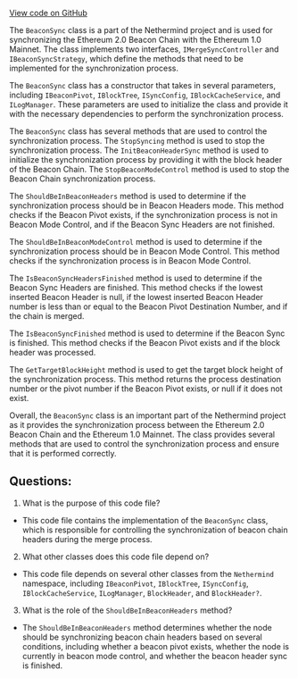 [View code on GitHub](https://github.com/nethermindeth/nethermind/Nethermind.Merge.Plugin/Synchronization/BeaconSync.cs)

The `BeaconSync` class is a part of the Nethermind project and is used for synchronizing the Ethereum 2.0 Beacon Chain with the Ethereum 1.0 Mainnet. The class implements two interfaces, `IMergeSyncController` and `IBeaconSyncStrategy`, which define the methods that need to be implemented for the synchronization process.

The `BeaconSync` class has a constructor that takes in several parameters, including `IBeaconPivot`, `IBlockTree`, `ISyncConfig`, `IBlockCacheService`, and `ILogManager`. These parameters are used to initialize the class and provide it with the necessary dependencies to perform the synchronization process.

The `BeaconSync` class has several methods that are used to control the synchronization process. The `StopSyncing` method is used to stop the synchronization process. The `InitBeaconHeaderSync` method is used to initialize the synchronization process by providing it with the block header of the Beacon Chain. The `StopBeaconModeControl` method is used to stop the Beacon Chain synchronization process.

The `ShouldBeInBeaconHeaders` method is used to determine if the synchronization process should be in Beacon Headers mode. This method checks if the Beacon Pivot exists, if the synchronization process is not in Beacon Mode Control, and if the Beacon Sync Headers are not finished.

The `ShouldBeInBeaconModeControl` method is used to determine if the synchronization process should be in Beacon Mode Control. This method checks if the synchronization process is in Beacon Mode Control.

The `IsBeaconSyncHeadersFinished` method is used to determine if the Beacon Sync Headers are finished. This method checks if the lowest inserted Beacon Header is null, if the lowest inserted Beacon Header number is less than or equal to the Beacon Pivot Destination Number, and if the chain is merged.

The `IsBeaconSyncFinished` method is used to determine if the Beacon Sync is finished. This method checks if the Beacon Pivot exists and if the block header was processed.

The `GetTargetBlockHeight` method is used to get the target block height of the synchronization process. This method returns the process destination number or the pivot number if the Beacon Pivot exists, or null if it does not exist.

Overall, the `BeaconSync` class is an important part of the Nethermind project as it provides the synchronization process between the Ethereum 2.0 Beacon Chain and the Ethereum 1.0 Mainnet. The class provides several methods that are used to control the synchronization process and ensure that it is performed correctly.
## Questions: 
 1. What is the purpose of this code file?
- This code file contains the implementation of the `BeaconSync` class, which is responsible for controlling the synchronization of beacon chain headers during the merge process.

2. What other classes does this code file depend on?
- This code file depends on several other classes from the `Nethermind` namespace, including `IBeaconPivot`, `IBlockTree`, `ISyncConfig`, `IBlockCacheService`, `ILogManager`, `BlockHeader`, and `BlockHeader?`.

3. What is the role of the `ShouldBeInBeaconHeaders` method?
- The `ShouldBeInBeaconHeaders` method determines whether the node should be synchronizing beacon chain headers based on several conditions, including whether a beacon pivot exists, whether the node is currently in beacon mode control, and whether the beacon header sync is finished.
